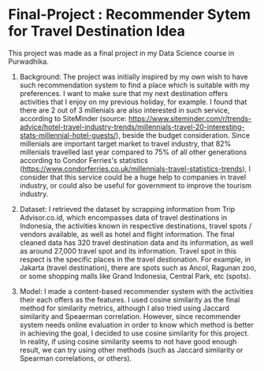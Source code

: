 # Final-Project : Recommender Sytem for Travel Destination Idea
This project was made as a final project in my Data Science course in Purwadhika.

1. Background:
  The project was initially inspired by my own wish to have such recommendation system to find a place which is suitable with my preferences. I want to make sure that my next destination offers activities that I enjoy on my previous holiday, for example. 
  I found that there are 2 out of 3 millenials are also interested in such service, according to SiteMinder (source: https://www.siteminder.com/r/trends-advice/hotel-travel-industry-trends/millennials-travel-20-interesting-stats-millennial-hotel-guests/), beside the budget consideration.
  Since millenials are important target market to travel industry, that 82% millenials travelled last year compared to 75% of all other generations according to Condor Ferries's statistics (https://www.condorferries.co.uk/millennials-travel-statistics-trends), I consider that this service could be a huge help to companies in travel industry, or could also be useful for government to improve the tourism industry.
  
2. Dataset:
  I retrieved the dataset by scrapping information from Trip Advisor.co.id, which encompasses data of travel destinations in Indonesia, the activities known in respective destinations, travel spots / vendors available, as well as hotel and flight information.
  The final cleaned data has 320 travel destination data and its information, as well as around 27,000 travel spot and its information.
  Travel spot in this respect is the specific places in the travel destionation. For example, in Jakarta (travel destination), there are spots such as Ancol, Ragunan zoo, or some shopping malls like Grand Indonesia, Central Park, etc (spots).

3.  Model: 
  I made a content-based recommender system with the activities their each offers as the features. I used cosine similarity as the final method for similarity metrics, although I also tried using Jaccard similarity and Speaerman correlation.
  However, since recommender system needs online evaluation in order to know which method is better in achieving the goal, I decided to use cosine similarity for this project.
  In reality, if using cosine similarity seems to not have good enough result, we can try using other methods (such as Jaccard similarity or Spearman correlations, or others).

